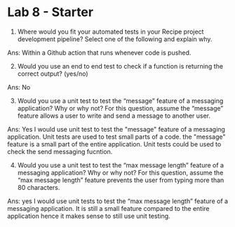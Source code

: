 # Lab 8 - Starter
1) Where would you fit your automated tests in your Recipe project development pipeline? Select one of the following and explain why.

Ans: Within a Github action that runs whenever code is pushed. 

2) Would you use an end to end test to check if a function is returning the correct output? (yes/no)

Ans: No

3) Would you use a unit test to test the “message” feature of a messaging application? Why or why not? For this question, assume the “message” feature allows a user to write and send a message to another user.

Ans: Yes I would use unit test to test the "message" feature of a messaging application. Unit tests are used to test small parts of a code. the "message" feature is a small part of the entire application. Unit tests could be used to check the send messaging fucntion.

4) Would you use a unit test to test the “max message length” feature of a messaging application? Why or why not? For this question, assume the “max message length” feature prevents the user from typing more than 80 characters.

Ans: yes I would use unit tests to test the “max message length” feature of a messaging application. It is still a small feature compared to the entire application hence it makes sense to still use unit testing.  

